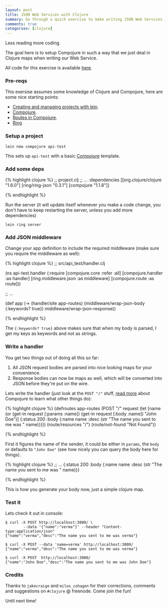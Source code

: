 ```yaml
---
layout: post
title: JSON Web Services with Clojure
summary: Go through a quick exercise to make writing JSON Web Services a breeze, a fun filled breeze.
comments: true
categories: [clojure]
---
```


Less reading more coding.

The goal here is to setup Compojure in such a way that we just deal in Clojure maps when writing our Web Service.

All code for this exercise is available [here](https://github.com/verma/json-webservice-test).

### Pre-reqs
This exersise assumes some knowledge of Clojure and Compojure, here are some nice starting points:

- [Creating and managing projects with lein](https://github.com/technomancy/leiningen/blob/stable/doc/TUTORIAL.md).
- [Compojure](https://github.com/weavejester/compojure).
- [Routes in Compojure](https://github.com/weavejester/compojure/wiki/Routes-In-Detail).
- [Ring](https://github.com/ring-clojure/ring)

### Setup a project

    lein new compojure api-test

This sets up `api-test` with a basic [Compojure](https://github.com/weavejester/compojure) template.

### Add some deps

{% highlight clojure %}
;; project.clj
;; ...
:dependencies [[org.clojure/clojure "1.6.0"]
               [ring/ring-json "0.3.1"]
               [compojure "1.1.8"]]                 

{% endhighlight %}

Run the server (it will update itself whenever you make a code change, you don't have to keep restarting the server, unless you add more dependencies)

    lein ring server

### Add JSON middleware

Change your app definition to include the required middleware (make sure you require the middleware as well):

{% highlight clojure %}
;; src/api_test/handler.clj

(ns api-test.handler
  (:require [compojure.core :refer :all]
            [compojure.handler :as handler]
            [ring.middleware.json :as middleware]
            [compojure.route :as route]))

;; ...

(def app
  (-> (handler/site app-routes)
      (middleware/wrap-json-body {:keywords? true})
      middleware/wrap-json-response))

{% endhighlight %}

The `{:keywords? true}` above makes sure that when my body is parsed, I get my keys as keywords and not as strings.

### Write a handler

You get two things out of doing all this so far:

1. All JSON request bodies are parsed into nice looking maps for your convenience.
2. Response bodies can now be maps as well, which will be converted into JSON before they're put on the wire.

Lets write the handler (just look at the `POST "/"` stuff, [read more](http://weavejester.github.io/compojure/compojure.route.html) about Compojure to learn what other things do):

{% highlight clojure %}
(defroutes app-routes
  (POST "/" request
    (let [name (or (get-in request [:params :name])
                   (get-in request [:body :name])
                   "John Doe")]
      {:status 200
       :body {:name name
       :desc (str "The name you sent to me was " name)}}))
  (route/resources "/")
  (route/not-found "Not Found"))

{% endhighlight %}

First it figures the name of the sender, it could be either in `params`, the `body` or defaults to `"John Doe"` (see how nicely you can query the body here for things).


{% highlight clojure %}
;; ...
{:status 200
 :body {:name name
        :desc (str "The name you sent to me was " name)}}

{% endhighlight %}

This is how you generate your body now, just a simple clojure map.

### Test it

Lets check it out in console:

    $ curl -X POST http://localhost:3000/ \
            --data '{"name":"verma"}' --header "Content-type:application/json"
    {"name":"verma","desc":"The name you sent to me was verma"}

    $ curl -X POST --data 'name=verma' http://localhost:3000/
    {"name":"verma","desc":"The name you sent to me was verma"}

    $ curl -X POST  http://localhost:3000/
    {"name":"John Doe","desc":"The name you sent to me was John Doe"}

### Credits

Thanks to `jakecraige` and `milos_cohagen` for their corrections, comments and suggestions on `#clojure` @ freenode.  Come join the fun!

Until next time!
